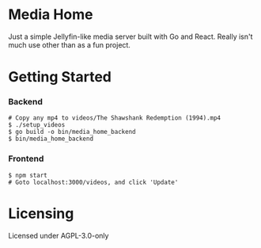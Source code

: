 # Media Home
Just a simple Jellyfin-like media server built with Go and React. Really isn't
much use other than as a fun project.

# Getting Started
### Backend
    # Copy any mp4 to videos/The Shawshank Redemption (1994).mp4
    $ ./setup_videos
    $ go build -o bin/media_home_backend
    $ bin/media_home_backend

### Frontend
    $ npm start
    # Goto localhost:3000/videos, and click 'Update'

# Licensing
Licensed under AGPL-3.0-only
